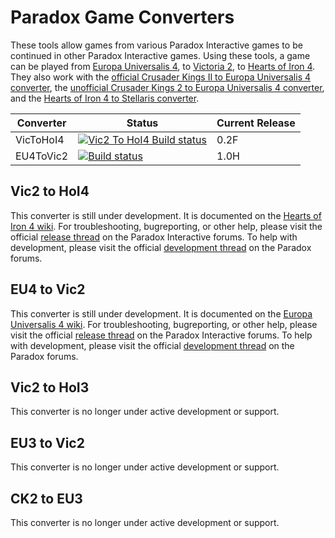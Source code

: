 # Paradox Game Converters

These tools allow games from various Paradox Interactive games to be continued in other Paradox Interactive games. Using these tools, a game can be played from [Europa Universalis 4](https://eu4.paradoxwikis.com/Europa_Universalis_4_Wiki), to [Victoria 2](https://vic2.paradoxwikis.com/Victoria_2_Wiki), to [Hearts of Iron 4](https://hoi4.paradoxwikis.com/Hearts_of_Iron_4_Wiki). They also work with the [official Crusader Kings II to Europa Universalis 4 converter](https://ck2.paradoxwikis.com/Europa_Universalis_4_Save_Converter), the [unofficial Crusader Kings 2 to Europa Universalis 4 converter](https://github.com/kingofmen/CK2toEU4/), and the [Hearts of Iron 4 to Stellaris converter](https://github.com/PTSnoop/HoI4-to-Stellaris-Converter).

| Converter | Status | Current Release |  
|-------|--------|------|
| VicToHoI4 | [![Vic2 To HoI4 Build status](https://ci.appveyor.com/api/projects/status/j2n0rpj731ce3akg/branch/Vic2ToHoI4?svg=true)](https://ci.appveyor.com/project/Idhrendur/paradoxgameconverters/branch/Vic2ToHoI4) | 0.2F
| EU4ToVic2 | [![Build status](https://ci.appveyor.com/api/projects/status/jq0iuaxoj94rbcjj/branch/EU4toV2?svg=true)](https://ci.appveyor.com/project/Idhrendur/paradoxgameconverters-cwkoa/branch/EU4toV2) | 1.0H

## Vic2 to HoI4
This converter is still under development. It is documented on the [Hearts of Iron 4 wiki](https://hoi4.paradoxwikis.com/Victoria_2_to_Hearts_of_Iron_IV_converter). For troubleshooting, bugreporting, or other help, please visit the official [release thread](https://forum.paradoxplaza.com/forum/index.php?threads/vic2-to-hoi4-converter-release-thread.948992) on the Paradox Interactive forums. To help with development, please visit the official [development thread](https://forum.paradoxplaza.com/forum/index.php?threads/the-vic2-to-hoi4-converter-project-development-thread.915440) on the Paradox forums.

## EU4 to Vic2
This converter is still under development. It is documented on the [Europa Universalis 4 wiki](https://eu4.paradoxwikis.com/Europa_Universalis_IV_to_Victoria_II_Converter). For troubleshooting, bugreporting, or other help, please visit the official [release thread](https://forum.paradoxplaza.com/forum/index.php?threads/eu4-to-vic2-converter-release-thread.973026/) on the Paradox Interactive forums. To help with development, please visit the official [development thread](https://forum.paradoxplaza.com/forum/index.php?threads/the-eu4-to-v2-converter-development-thread-not-for-troubleshooting.707362) on the Paradox forums.

## Vic2 to HoI3
This converter is no longer under active development or support.

## EU3 to Vic2
This converter is no longer under active development or support.

## CK2 to EU3
This converter is no longer under active development or support.
